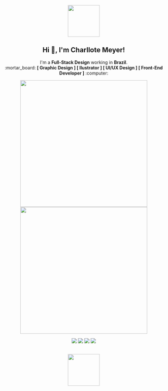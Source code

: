 <p align = "center">
<img src = "https://cdn-icons.flaticon.com/png/512/2173/premium/2173418.png?token=exp=1644858674~hmac=ef922dcab772ddc1c414c48020f01edf" width = 100>
</p>

<h2 align = "center"> Hi 👋, I'm Charllote Meyer! </h2>

<p align = "center">I'm a <strong>Full-Stack Design</strong> working in <strong>Brazil</strong>.<br>
:mortar_board: <strong>[ Graphic Design ] [ Ilustrator ] [ UI/UX Design ] [ Front-End Developer ]</strong> :computer:</p>

<p align = "center">
  <img src = "https://github-readme-stats.vercel.app/api?username=CharlloteM&show_icons=true&theme=flag-india" width = 400>
  <img src = "https://github-readme-streak-stats.herokuapp.com?user=CharlloteM&theme=default" width = 400>
</p>

<div align = "center">
<a href="https://instagram.com/CharlloteM" target="_blank"><img src="https://img.shields.io/badge/-Instagram-%23E4405F?style=for-the-badge&logo=instagram&logoColor=white" target="_blank"></a>
<a href="https://www.twitch.tv/CharlloteM" target="_blank"><img src="https://img.shields.io/badge/Twitch-9146FF?style=for-the-badge&logo=twitch&logoColor=white" target="_blank"></a>
<a href = "mailto:contato@CharlloteM"><img src="https://img.shields.io/badge/Gmail-D14836?style=for-the-badge&logo=gmail&logoColor=white" target="_blank"></a>
<a href="https://www.linkedin.com/in/CharlloteM" target="_blank"><img src="https://img.shields.io/badge/-LinkedIn-%230077B5?style=for-the-badge&logo=linkedin&logoColor=white" target="_blank"></a>   
</div><br>


<!-- <p align = "center">
<img src = "https://cdn-icons-png.flaticon.com/512/185/185964.png" width = 30>  
<img src = "https://cdn-icons-png.flaticon.com/512/185/185970.png" width = 30>  
<img src = "https://cdn-icons-png.flaticon.com/512/185/185961.png" width = 30>
<img src = "https://cdn-icons-png.flaticon.com/512/185/185985.png" width = 30>
<img src = "https://cdn-icons-png.flaticon.com/512/185/185987.png" width = 30>  
<img src = "https://cdn-icons-png.flaticon.com/512/185/185967.png" width = 30>  
</p> -->
<!--https://www.flaticon.com/br/packs/social-media-icons
https://shields.io/
https://gist.github.com/rxaviers/7360908
https://devicon.dev/-->

<p align = "center">
<img src = "https://cdn-icons.flaticon.com/png/512/381/premium/381741.png?token=exp=1644859241~hmac=16912b2c785a1a927836ba79c622d7c1" width = 100>
</p>






<!-- <h3>✨ Learned:</h3>
<strong> Language:</strong> HTML, CSS, JavaScript;<br>
<strong> Skills:</strong> Photoshop, Illustrator, CorelDRAW, InDesign, Figma;<br>
<strong> Attributes:</strong> HTML, CSS, JavaScript;</p>

<table align = "center">
<thead>
  <tr>
    <th><h3><img src = "https://cdn-icons-png.flaticon.com/512/4893/4893215.png" width = 60></h3></th>
    <th><p align = "left"><strong> Language:</strong> HTML, CSS, JavaScript;<br>
    <strong> Skills:</strong> Photoshop, Illustrator, CorelDRAW, InDesign, Figma;<br>
    <strong> Attributes:</strong> HTML, CSS, JavaScript;</p></th>
  </tr>
</thead>
</table> -->

<!--
**CharlloteM/CharlloteM** is a ✨ _special_ ✨ repository because its `README.md` (this file) appears on your GitHub profile.

Here are some ideas to get you started:

- 🔭 I’m currently working on ...
- 🌱 I’m currently learning ...
- 👯 I’m looking to collaborate on ...
- 🤔 I’m looking for help with ...
- 💬 Ask me about ...
- 📫 How to reach me: ...
- 😄 Pronouns: ...
- ⚡ Fun fact: ...
https://github.com/itzg/itzg/commit/8e2f3002072e258b55a0652a311a11b7254f099a?short_path=15c77d2#diff-15c77d2bbedf6bd69a53f23e8705a32acfeeb9a45ca324f78e8f385924ab3f29

I'm a Full-Stack Developer working in Lisbon, Portugal.
NOW

    ✨ Crafted last Laracon Online website;
    🇵🇹 Planing the "Tuga-Co-Op";
    🍑 What about this?

BIO

    🏢 I'm currently working at Medicare Portugal
    ⚙️ I use daily: .php, .js, .html, .css, .svg, .psd, .ai
    🌍 I'm mostly active within the Laravel Community
    💅 Designed: @pestphp, NorthMeetsSouth.audio, ThenPing.me, HappydDev.fm, etc…
    🌱 Learning all about Open Source
    💬 Ping me about design, branding, laravel, development, design thinking
    📫 Reach me: twitter.com/caneco
    ⚡️ Fun fact: I'm a huge fan of Harry Potter
https://github.com/anuraghazra/github-readme-stats

<table class="tg">
<thead>
  <tr>
    <th class="tg-0pky"> Language:</th>
    <th class="tg-0pky"><img src="https://cdn.jsdelivr.net/gh/devicons/devicon/icons/javascript/javascript-original.svg" width = 20 /></th>
    <th class="tg-0pky"><img src="https://cdn.jsdelivr.net/gh/devicons/devicon/icons/css3/css3-original.svg" width = 20 /></th>
    <th class="tg-0pky"><img src="https://cdn.jsdelivr.net/gh/devicons/devicon/icons/html5/html5-original.svg" width = 20 /></th>
    <th class="tg-0pky"><img src="https://cdn-icons-png.flaticon.com/512/185/185985.png" width = 20 /></th>
    <th class="tg-0pky"><img src="https://cdn-icons-png.flaticon.com/128/185/185974.png" width = 20 /></th>
    <th class="tg-0pky"><img src="https://cdn.jsdelivr.net/gh/devicons/devicon/icons/html5/html5-original.svg" width = 20 /></th>
    <th class="tg-0pky"></th>
            <th class="tg-0pky"></th>
        <th class="tg-0pky"></th>
        <th class="tg-0pky"></th>
  </tr>
</thead>
</table>

<table class="tg">
<thead>
  <tr>
    <th class="tg-0pky"> Skills:</th>
    <th class="tg-0pky"><img src="https://cdn.jsdelivr.net/gh/devicons/devicon/icons/markdown/markdown-original.svg" width = 20 /></th>
    <th class="tg-0pky"><img src="https://cdn.jsdelivr.net/gh/devicons/devicon/icons/vscode/vscode-original.svg" width = 20 /></th>
    <th class="tg-0pky"><img src="https://cdn.jsdelivr.net/gh/devicons/devicon/icons/typescript/typescript-original.svg" width = 20 /></th>
    <th class="tg-0pky"><img src="https://cdn.jsdelivr.net/gh/devicons/devicon/icons/nodejs/nodejs-original.svg" width = 20 /></th>
    <th class="tg-0pky"><img src="https://cdn.jsdelivr.net/gh/devicons/devicon/icons/react/react-original.svg" width = 20 /></th>
    <th class="tg-0pky"><img src="https://cdn.jsdelivr.net/gh/devicons/devicon/icons/android/android-plain.svg" width = 20 /></th>
    <th class="tg-0pky"><img src="https://cdn.jsdelivr.net/gh/devicons/devicon/icons/angularjs/angularjs-plain.svg" width = 20 /></th>
  </tr>
</thead>
</table>

<table class="tg">
<thead>
  <tr>
    <th class="tg-0pky"> Attributes:</th>
    <th class="tg-0pky"><img src="https://cdn.jsdelivr.net/gh/devicons/devicon/icons/figma/figma-original.svg" width = 20 /></th>
    <th class="tg-0pky"><img src="https://cdn.jsdelivr.net/gh/devicons/devicon/icons/illustrator/illustrator-plain.svg" width = 20 /></th>
    <th class="tg-0pky"><img src="https://cdn.jsdelivr.net/gh/devicons/devicon/icons/photoshop/photoshop-plain.svg" width = 20 /></th>
    <th class="tg-0pky"><img src="https://cdn.jsdelivr.net/gh/devicons/devicon/icons/salesforce/salesforce-original.svg" width = 20 /></th>
    <th class="tg-0pky"><img src="https://cdn.jsdelivr.net/gh/devicons/devicon/icons/slack/slack-original.svg" width = 20 /></th>
    <th class="tg-0pky"><img src="https://cdn.jsdelivr.net/gh/devicons/devicon/icons/trello/trello-plain.svg" width = 20 /></th>
  </tr>
</thead>
</table>

<table class="tg">
<thead>
  <tr>
    <th class="tg-0pky">  Social Networks:</th>
    <th class="tg-0pky"><img src="https://cdn.jsdelivr.net/gh/devicons/devicon/icons/behance/behance-original.svg" width = 20 /></th>
    <th class="tg-0pky"><img src="https://cdn.jsdelivr.net/gh/devicons/devicon/icons/linkedin/linkedin-original.svg" width = 20 /></th>
    <th class="tg-0pky"><img src="https://cdn.jsdelivr.net/gh/devicons/devicon/icons/github/github-original.svg" width = 20 /></th>
    <th class="tg-0pky"><img src="https://cdn.jsdelivr.net/gh/devicons/devicon/icons/twitter/twitter-original.svg" width = 20 /></th>
  </tr>
</thead>
</table>
-->

                         
